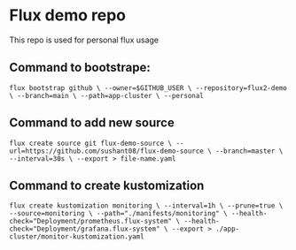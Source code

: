 # Flux demo repo

This repo is used for personal flux usage

## Command to bootstrape:

`flux bootstrap github \
--owner=$GITHUB_USER \
--repository=flux2-demo \
--branch=main \
--path=app-cluster \
--personal`


## Command to add new source

`flux create source git flux-demo-source \
--url=https://github.com/sushant08/flux-demo-source \
--branch=master \
--interval=30s \
--export > file-name.yaml`

## Command to create kustomization

`flux create kustomization monitoring \
--interval=1h \
--prune=true \
--source=monitoring \
--path="./manifests/monitoring" \
--health-check="Deployment/prometheus.flux-system" \
--health-check="Deployment/grafana.flux-system" \
--export > ./app-cluster/monitor-kustomization.yaml`